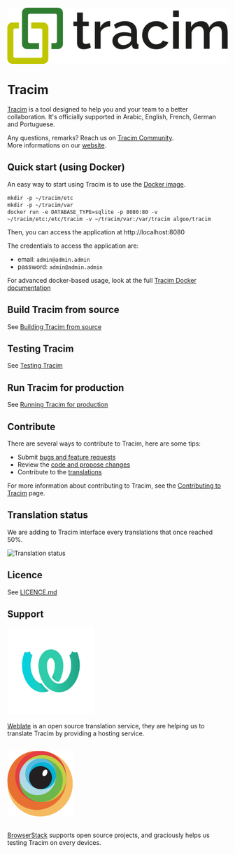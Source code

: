 ![logo_tracim](./doc/logos/logo_tracim.png)

# Tracim
<!-- Add better description here -->

[Tracim](https://www.tracim.fr) is a tool designed to help you and your team to a better collaboration.
It's officially supported in Arabic, English, French, German and Portuguese.

Any questions, remarks? Reach us on [Tracim Community](https://public-community.tracim.fr).<br>
More informations on our [website](https://www.tracim.fr).

## Quick start (using Docker)

An easy way to start using Tracim is to use the [Docker image](https://hub.docker.com/r/algoo/tracim/).

```
mkdir -p ~/tracim/etc
mkdir -p ~/tracim/var
docker run -e DATABASE_TYPE=sqlite -p 8080:80 -v ~/tracim/etc:/etc/tracim -v ~/tracim/var:/var/tracim algoo/tracim
```
Then, you can access the application at http://localhost:8080

The credentials to access the application are:

- email: `admin@admin.admin`
- password: `admin@admin.admin`

<!-- We have to update Docker documentation according to this one -->
For advanced docker-based usage, look at the full [Tracim Docker documentation](./tools_docker/)

## Build Tracim from source

See [Building Tracim from source](./doc/BUILD.md)

## Testing Tracim

See [Testing Tracim](./doc/TESTING.md)

## Run Tracim for production
See [Running Tracim for production](./doc/PRODUCTION.md)

## Contribute

There are several ways to contribute to Tracim, here are some tips:
 - Submit [bugs and feature requests](https://github.com/tracim/tracim/issues)
 - Review the [code and propose changes](https://github.com/tracim/tracim/pulls)
 - Contribute to the [translations](https://hosted.weblate.org/projects/tracim/)

<!-- We should explain in CONTRIBUTING.md how to build from source,   -->
<!-- how to start tests, the code guidelines we respect how to submit -->
<!-- a pull requrest, how to find an issue to work on and how to      -->
<!-- contribute to the translations.                                  -->
For more information about contributing to Tracim, see the [Contributing to Tracim](./CONTRIBUTING.md) page.

## Translation status

We are adding to Tracim interface every translations that once reached 50%.

![Translation status](https://hosted.weblate.org/widgets/tracim/en/multi-auto.svg)

## Licence

See [LICENCE.md](./LICENCE.md)

## Support

<img src="doc/logos/logo_weblate.png" alt="logo_weblate" width="200"/>

[Weblate](https://weblate.org) is an open source translation service, they are helping us to translate Tracim by providing a hosting service.

<br>

<img src="doc/logos/logo_browserstack.png" alt="logo_browserstack" width="150"/>
<br>
<br>

[BrowserStack](https://www.browserstack.com) supports open source projects, and graciously helps us testing Tracim on every devices.


<!-- END -->
